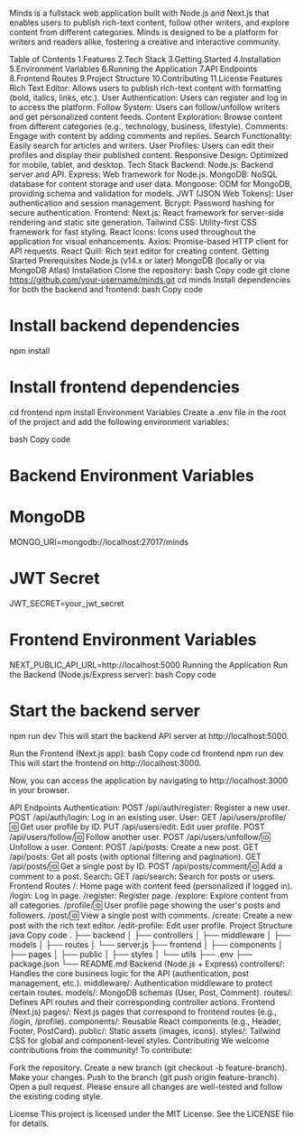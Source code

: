 Minds is a fullstack web application built with Node.js and Next.js that enables users to publish rich-text content, follow other writers, and explore content from different categories. Minds is designed to be a platform for writers and readers alike, fostering a creative and interactive community.

Table of Contents
1.Features
2.Tech Stack
3.Getting Started
4.Installation
5.Environment Variables
6.Running the Application
7.API Endpoints
8.Frontend Routes
9.Project Structure
10.Contributing
11.License
Features
Rich Text Editor: Allows users to publish rich-text content with formatting (bold, italics, links, etc.).
User Authentication: Users can register and log in to access the platform.
Follow System: Users can follow/unfollow writers and get personalized content feeds.
Content Exploration: Browse content from different categories (e.g., technology, business, lifestyle).
Comments: Engage with content by adding comments and replies.
Search Functionality: Easily search for articles and writers.
User Profiles: Users can edit their profiles and display their published content.
Responsive Design: Optimized for mobile, tablet, and desktop.
Tech Stack
Backend:
Node.js: Backend server and API.
Express: Web framework for Node.js.
MongoDB: NoSQL database for content storage and user data.
Mongoose: ODM for MongoDB, providing schema and validation for models.
JWT (JSON Web Tokens): User authentication and session management.
Bcrypt: Password hashing for secure authentication.
Frontend:
Next.js: React framework for server-side rendering and static site generation.
Tailwind CSS: Utility-first CSS framework for fast styling.
React Icons: Icons used throughout the application for visual enhancements.
Axios: Promise-based HTTP client for API requests.
React Quill: Rich text editor for creating content.
Getting Started
Prerequisites
Node.js (v14.x or later)
MongoDB (locally or via MongoDB Atlas)
Installation
Clone the repository:
bash
Copy code
git clone https://github.com/your-username/minds.git
cd minds
Install dependencies for both the backend and frontend:
bash
Copy code
# Install backend dependencies
npm install

# Install frontend dependencies
cd frontend
npm install
Environment Variables
Create a .env file in the root of the project and add the following environment variables:

bash
Copy code
# Backend Environment Variables

# MongoDB
MONGO_URI=mongodb://localhost:27017/minds

# JWT Secret
JWT_SECRET=your_jwt_secret

# Frontend Environment Variables
NEXT_PUBLIC_API_URL=http://localhost:5000
Running the Application
Run the Backend (Node.js/Express server):
bash
Copy code
# Start the backend server
npm run dev
This will start the backend API server at http://localhost:5000.

Run the Frontend (Next.js app):
bash
Copy code
cd frontend
npm run dev
This will start the frontend on http://localhost:3000.

Now, you can access the application by navigating to http://localhost:3000 in your browser.

API Endpoints
Authentication:
POST /api/auth/register: Register a new user.
POST /api/auth/login: Log in an existing user.
User:
GET /api/users/profile/:id: Get user profile by ID.
PUT /api/users/edit: Edit user profile.
POST /api/users/follow/:id: Follow another user.
POST /api/users/unfollow/:id: Unfollow a user.
Content:
POST /api/posts: Create a new post.
GET /api/posts: Get all posts (with optional filtering and pagination).
GET /api/posts/:id: Get a single post by ID.
POST /api/posts/comment/:id: Add a comment to a post.
Search:
GET /api/search: Search for posts or users.
Frontend Routes
/: Home page with content feed (personalized if logged in).
/login: Log in page.
/register: Register page.
/explore: Explore content from all categories.
/profile/:id: User profile page showing the user's posts and followers.
/post/:id: View a single post with comments.
/create: Create a new post with the rich text editor.
/edit-profile: Edit user profile.
Project Structure
java
Copy code
.
├── backend
│   ├── controllers
│   ├── middleware
│   ├── models
│   ├── routes
│   └── server.js
├── frontend
│   ├── components
│   ├── pages
│   ├── public
│   ├── styles
│   └── utils
├── .env
├── package.json
└── README.md
Backend (Node.js + Express)
controllers/: Handles the core business logic for the API (authentication, post management, etc.).
middleware/: Authentication middleware to protect certain routes.
models/: MongoDB schemas (User, Post, Comment).
routes/: Defines API routes and their corresponding controller actions.
Frontend (Next.js)
pages/: Next.js pages that correspond to frontend routes (e.g., /login, /profile).
components/: Reusable React components (e.g., Header, Footer, PostCard).
public/: Static assets (images, icons).
styles/: Tailwind CSS for global and component-level styles.
Contributing
We welcome contributions from the community! To contribute:

Fork the repository.
Create a new branch (git checkout -b feature-branch).
Make your changes.
Push to the branch (git push origin feature-branch).
Open a pull request.
Please ensure all changes are well-tested and follow the existing coding style.

License
This project is licensed under the MIT License. See the LICENSE file for details.

